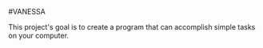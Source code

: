 #VANESSA

This project's goal is to create a program that can accomplish simple tasks on your computer.